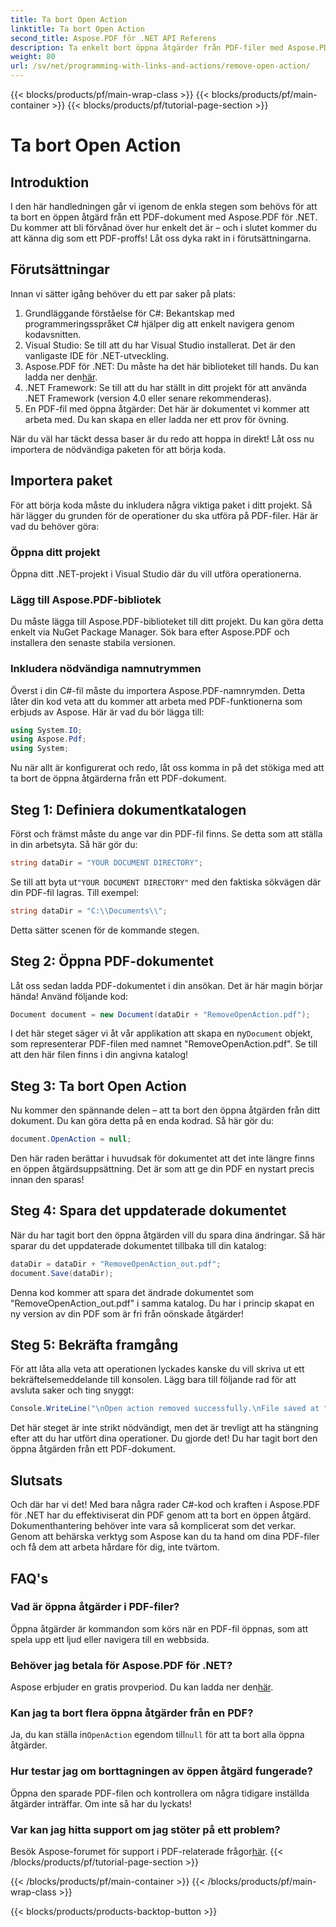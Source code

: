 ```yaml
---
title: Ta bort Open Action
linktitle: Ta bort Open Action
second_title: Aspose.PDF för .NET API Referens
description: Ta enkelt bort öppna åtgärder från PDF-filer med Aspose.PDF för .NET! En enkel handledning med steg-för-steg-vägledning för effektiv PDF-hantering.
weight: 80
url: /sv/net/programming-with-links-and-actions/remove-open-action/
---
```


{{< blocks/products/pf/main-wrap-class >}}
{{< blocks/products/pf/main-container >}}
{{< blocks/products/pf/tutorial-page-section >}}

# Ta bort Open Action

## Introduktion

I den här handledningen går vi igenom de enkla stegen som behövs för att ta bort en öppen åtgärd från ett PDF-dokument med Aspose.PDF för .NET. Du kommer att bli förvånad över hur enkelt det är – och i slutet kommer du att känna dig som ett PDF-proffs! Låt oss dyka rakt in i förutsättningarna.

## Förutsättningar

Innan vi sätter igång behöver du ett par saker på plats:

1. Grundläggande förståelse för C#: Bekantskap med programmeringsspråket C# hjälper dig att enkelt navigera genom kodavsnitten.
2. Visual Studio: Se till att du har Visual Studio installerat. Det är den vanligaste IDE för .NET-utveckling.
3.  Aspose.PDF för .NET: Du måste ha det här biblioteket till hands. Du kan ladda ner den[här](https://releases.aspose.com/pdf/net/). 
4. .NET Framework: Se till att du har ställt in ditt projekt för att använda .NET Framework (version 4.0 eller senare rekommenderas).
5. En PDF-fil med öppna åtgärder: Det här är dokumentet vi kommer att arbeta med. Du kan skapa en eller ladda ner ett prov för övning.

När du väl har täckt dessa baser är du redo att hoppa in direkt! Låt oss nu importera de nödvändiga paketen för att börja koda.

## Importera paket

För att börja koda måste du inkludera några viktiga paket i ditt projekt. Så här lägger du grunden för de operationer du ska utföra på PDF-filer. Här är vad du behöver göra:

### Öppna ditt projekt

Öppna ditt .NET-projekt i Visual Studio där du vill utföra operationerna.

### Lägg till Aspose.PDF-bibliotek

Du måste lägga till Aspose.PDF-biblioteket till ditt projekt. Du kan göra detta enkelt via NuGet Package Manager. Sök bara efter Aspose.PDF och installera den senaste stabila versionen.

### Inkludera nödvändiga namnutrymmen

Överst i din C#-fil måste du importera Aspose.PDF-namnrymden. Detta låter din kod veta att du kommer att arbeta med PDF-funktionerna som erbjuds av Aspose. Här är vad du bör lägga till:

```csharp
using System.IO;
using Aspose.Pdf;
using System;
```

Nu när allt är konfigurerat och redo, låt oss komma in på det stökiga med att ta bort de öppna åtgärderna från ett PDF-dokument.

## Steg 1: Definiera dokumentkatalogen

Först och främst måste du ange var din PDF-fil finns. Se detta som att ställa in din arbetsyta. Så här gör du:

```csharp
string dataDir = "YOUR DOCUMENT DIRECTORY";
```

 Se till att byta ut`"YOUR DOCUMENT DIRECTORY"` med den faktiska sökvägen där din PDF-fil lagras. Till exempel:

```csharp
string dataDir = "C:\\Documents\\";
```

Detta sätter scenen för de kommande stegen. 

## Steg 2: Öppna PDF-dokumentet

Låt oss sedan ladda PDF-dokumentet i din ansökan. Det är här magin börjar hända! Använd följande kod:

```csharp
Document document = new Document(dataDir + "RemoveOpenAction.pdf");
```

 I det här steget säger vi åt vår applikation att skapa en ny`Document` objekt, som representerar PDF-filen med namnet "RemoveOpenAction.pdf". Se till att den här filen finns i din angivna katalog!

## Steg 3: Ta bort Open Action

Nu kommer den spännande delen – att ta bort den öppna åtgärden från ditt dokument. Du kan göra detta på en enda kodrad. Så här gör du:

```csharp
document.OpenAction = null;
```

Den här raden berättar i huvudsak för dokumentet att det inte längre finns en öppen åtgärdsuppsättning. Det är som att ge din PDF en nystart precis innan den sparas!

## Steg 4: Spara det uppdaterade dokumentet

När du har tagit bort den öppna åtgärden vill du spara dina ändringar. Så här sparar du det uppdaterade dokumentet tillbaka till din katalog:

```csharp
dataDir = dataDir + "RemoveOpenAction_out.pdf";
document.Save(dataDir);
```

Denna kod kommer att spara det ändrade dokumentet som "RemoveOpenAction_out.pdf" i samma katalog. Du har i princip skapat en ny version av din PDF som är fri från oönskade åtgärder!

## Steg 5: Bekräfta framgång

För att låta alla veta att operationen lyckades kanske du vill skriva ut ett bekräftelsemeddelande till konsolen. Lägg bara till följande rad för att avsluta saker och ting snyggt:

```csharp
Console.WriteLine("\nOpen action removed successfully.\nFile saved at " + dataDir);
```

Det här steget är inte strikt nödvändigt, men det är trevligt att ha stängning efter att du har utfört dina operationer. Du gjorde det! Du har tagit bort den öppna åtgärden från ett PDF-dokument.

## Slutsats

Och där har vi det! Med bara några rader C#-kod och kraften i Aspose.PDF för .NET har du effektiviserat din PDF genom att ta bort en öppen åtgärd. Dokumenthantering behöver inte vara så komplicerat som det verkar. Genom att behärska verktyg som Aspose kan du ta hand om dina PDF-filer och få dem att arbeta hårdare för dig, inte tvärtom.

## FAQ's

### Vad är öppna åtgärder i PDF-filer?
Öppna åtgärder är kommandon som körs när en PDF-fil öppnas, som att spela upp ett ljud eller navigera till en webbsida.

### Behöver jag betala för Aspose.PDF för .NET?
 Aspose erbjuder en gratis provperiod. Du kan ladda ner den[här](https://releases.aspose.com/).

### Kan jag ta bort flera öppna åtgärder från en PDF?
 Ja, du kan ställa in`OpenAction` egendom till`null` för att ta bort alla öppna åtgärder.

### Hur testar jag om borttagningen av öppen åtgärd fungerade?
Öppna den sparade PDF-filen och kontrollera om några tidigare inställda åtgärder inträffar. Om inte så har du lyckats!

### Var kan jag hitta support om jag stöter på ett problem?
 Besök Aspose-forumet för support i PDF-relaterade frågor[här](https://forum.aspose.com/c/pdf/10).
{{< /blocks/products/pf/tutorial-page-section >}}

{{< /blocks/products/pf/main-container >}}
{{< /blocks/products/pf/main-wrap-class >}}

{{< blocks/products/products-backtop-button >}}
